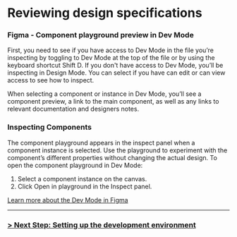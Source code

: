 # Reviewing design specifications

### Figma - Component playground preview in Dev Mode

First, you need to see if you have access to Dev Mode in the file you’re inspecting by toggling to Dev Mode at the top of the file or by using the keyboard shortcut Shift D. If you don't have access to Dev Mode, you’ll be inspecting in Design Mode. You can select if you have can edit or can view access to see how to inspect.

When selecting a component or instance in Dev Mode, you’ll see a component preview, a link to the main component, as well as any links to relevant documentation and designers notes.

### Inspecting Components

The component playground appears in the inspect panel when a component instance is selected. Use the playground to experiment with the component’s different properties without changing the actual design. To open the component playground in Dev Mode:

1. Select a component instance on the canvas.
2. Click Open in playground in the Inspect panel.


[Learn more about the Dev Mode in Figma](https://help.figma.com/hc/en-us/articles/15023124644247-Guide-to-Dev-Mode)

---

### [> Next Step: Setting up the development environment](https://github.com/archetype-themes/devkit/blob/main/1.%20Getting%20Started/Developing%20components/c.%20Setting%20up%20the%20development%20environment.md)
